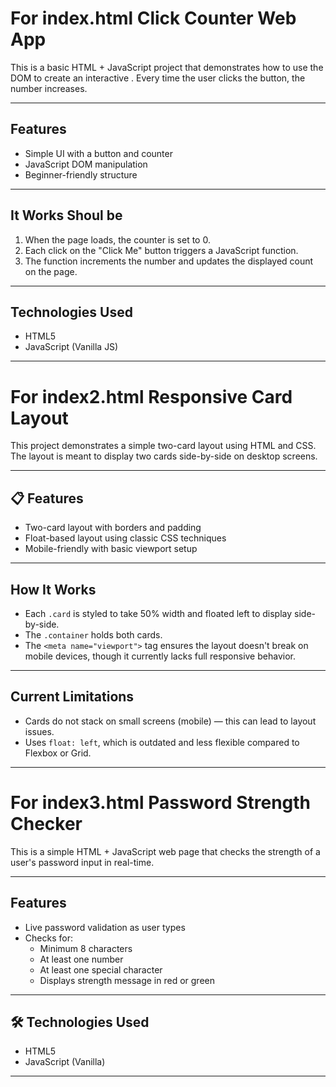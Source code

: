# For index.html Click Counter Web App

This is a basic HTML + JavaScript project that demonstrates how to use the DOM to create an interactive . Every time the user clicks the button, the number increases.

---

## Features

- Simple UI with a button and counter
- JavaScript DOM manipulation
- Beginner-friendly structure

---

## It Works Shoul be

1. When the page loads, the counter is set to 0.
2. Each click on the "Click Me" button triggers a JavaScript function.
3. The function increments the number and updates the displayed count on the page.

---

## Technologies Used

- HTML5
- JavaScript (Vanilla JS)

---

# For index2.html Responsive Card Layout

This project demonstrates a simple two-card layout using HTML and CSS. The layout is meant to display two cards side-by-side on desktop screens.

---

## 📋 Features

- Two-card layout with borders and padding
- Float-based layout using classic CSS techniques
- Mobile-friendly with basic viewport setup

---

## How It Works

- Each `.card` is styled to take 50% width and floated left to display side-by-side.
- The `.container` holds both cards.
- The `<meta name="viewport">` tag ensures the layout doesn't break on mobile devices, though it currently lacks full responsive behavior.

---

## Current Limitations

- Cards do not stack on small screens (mobile) — this can lead to layout issues.
- Uses `float: left`, which is outdated and less flexible compared to Flexbox or Grid.

---

# For index3.html Password Strength Checker

This is a simple HTML + JavaScript web page that checks the strength of a user's password input in real-time.

---

## Features

- Live password validation as user types
- Checks for:
  - Minimum 8 characters
  - At least one number
  - At least one special character
  - Displays strength message in red or green

---

## 🛠️ Technologies Used

- HTML5
- JavaScript (Vanilla)

---


